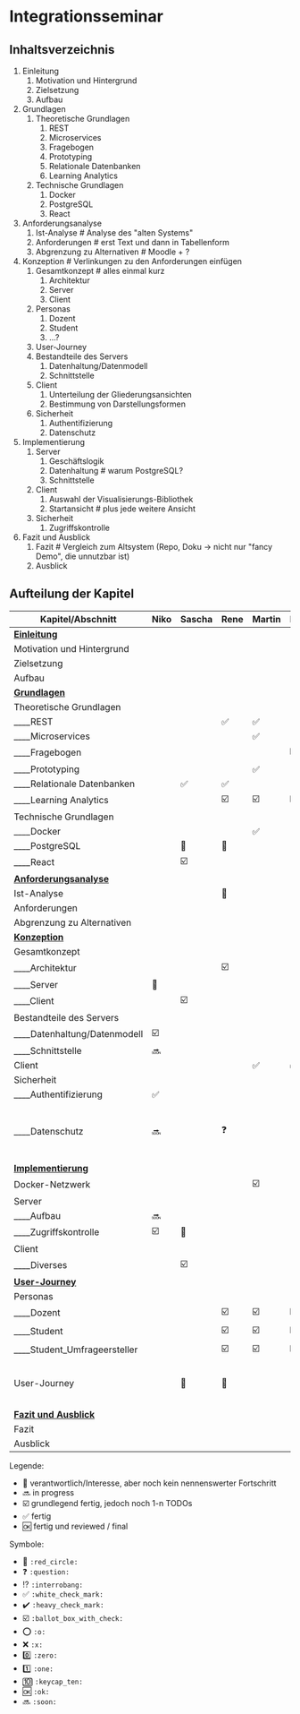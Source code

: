 # Integrationsseminar 

## Inhaltsverzeichnis

1. Einleitung
   1. Motivation und Hintergrund
   1. Zielsetzung
   1. Aufbau
1. Grundlagen
   1. Theoretische Grundlagen
      1. REST
      1. Microservices
      1. Fragebogen
      1. Prototyping
      1. Relationale Datenbanken
      1. Learning Analytics
   1. Technische Grundlagen
      1. Docker
      1. PostgreSQL
      1. React
1. Anforderungsanalyse
   1. Ist-Analyse # Analyse des "alten Systems"
   1. Anforderungen # erst Text und dann in Tabellenform
   1. Abgrenzung zu Alternativen # Moodle + ?
1. Konzeption # Verlinkungen zu den Anforderungen einfügen
   1. Gesamtkonzept # alles einmal kurz
      1. Architektur
      1. Server
      1. Client
   1. Personas
      1. Dozent
      1. Student
      1. ...?
   1. User-Journey
   1. Bestandteile des Servers
      1. Datenhaltung/Datenmodell
      2. Schnittstelle
   1. Client
      1. Unterteilung der Gliederungsansichten
      1. Bestimmung von Darstellungsformen
   1. Sicherheit
      1. Authentifizierung
      2. Datenschutz
2. Implementierung
   1. Server
      1. Geschäftslogik
      2. Datenhaltung # warum PostgreSQL?
      3. Schnittstelle
   2. Client
      1. Auswahl der Visualisierungs-Bibliothek
      2. Startansicht # plus jede weitere Ansicht
   3. Sicherheit
      1. Zugriffskontrolle
3. Fazit und Ausblick
   1. Fazit # Vergleich zum Altsystem (Repo, Doku -> nicht nur "fancy Demo", die unnutzbar ist)
   2. Ausblick

## Aufteilung der Kapitel

| Kapitel/Abschnitt              | Niko               | Sascha                  | Rene                    | Martin                  | Erik                    | Julian       | Kommentar                                               |
| ------------------------------ | ------------------ | ----------------------- | ----------------------- | ----------------------- | ----------------------- | ------------ | ------------------------------------------------------- |
| **<u>Einleitung</u>**          |                    |                         |                         |                         |                         | :red_circle: |                                                         |
| Motivation und Hintergrund     |                    |                         |                         |                         |                         | :red_circle: |                                                         |
| Zielsetzung                    |                    |                         |                         |                         |                         | :red_circle: |                                                         |
| Aufbau                         |                    |                         |                         |                         |                         | :red_circle: |                                                         |
| **<u>Grundlagen</u>**          |                    |                         |                         |                         |                         |              |                                                         |
| Theoretische Grundlagen        |                    |                         |                         |                         |                         |              |                                                         |
| ____REST                       |                    |                         | :white_check_mark:      | :white_check_mark:      |                         |              |                                                         |
| ____Microservices              |                    |                         |                         | :white_check_mark:      |                         |              |                                                         |
| ____Fragebogen                 |                    |                         |                         |                         | :ballot_box_with_check: |              |                                                         |
| ____Prototyping                |                    |                         |                         | :white_check_mark:      |                         |              |                                                         |
| ____Relationale Datenbanken    |                    | :white_check_mark:      | :white_check_mark:      |                         |                         |              |                                                         |
| ____Learning Analytics         |                    |                         | :ballot_box_with_check: | :ballot_box_with_check: | :ballot_box_with_check: |              |                                                         |
| Technische Grundlagen          |                    |                         |                         |                         |                         |              |                                                         |
| ____Docker                     |                    |                         |                         | :white_check_mark:      |                         |              |                                                         |
| ____PostgreSQL                 |                    | :red_circle:            | :red_circle:            |                         |                         |              |                                                         |
| ____React                      |                    | :ballot_box_with_check: |                         |                         |                         |              |                                                         |
| **<u>Anforderungsanalyse</u>** |                    |                         |                         |                         |                         |              |                                                         |
| Ist-Analyse                    |                    |                         | :red_circle:            |                         |                         | :red_circle: |                                                         |
| Anforderungen                  |                    |                         |                         |                         |                         | :red_circle: |                                                         |
| Abgrenzung zu Alternativen     |                    |                         |                         |                         |                         | :red_circle: |                                                         |
| **<u>Konzeption</u>**          |                    |                         |                         |                         |                         |              |                                                         |
| Gesamtkonzept                  |                    |                         |                         |                         |                         |              |                                                         |
| ____Architektur                |                    |                         | :ballot_box_with_check: |                         |                         |              |                                                         |
| ____Server                     | :red_circle:       |                         |                         |                         |                         |              |                                                         |
| ____Client                     |                    | :ballot_box_with_check: |                         |                         |                         |              |                                                         |
| Bestandteile des Servers       |                    |                         |                         |                         |                         |              |                                                         |
| ____Datenhaltung/Datenmodell   | :ballot_box_with_check: |                         |                         |                         |                         |              |                                                         |
| ____Schnittstelle              | :soon:             |                         |                         |                         |                         |              |                                                         |
| Client                         |                    |                         |                         | :white_check_mark:      | :white_check_mark:      |              |                                                         |
| Sicherheit                     |                    |                         |                         |                         |                         |              |                                                         |
| ____Authentifizierung          | :white_check_mark: |                         |                         |                         |                         |              |                                                         |
| ____Datenschutz                | :soon:             |                         | :question:              |                         |                         |              | Beschreibung inwiefern das für das Projekt wichtig ist. |
| **<u>Implementierung</u>**     |                    |                         |                         |                         |                         |              |                                                         |
| Docker-Netzwerk                |                    |                         |                         | :ballot_box_with_check: |                         |              |                                                         |
| Server                         |                    |                         |                         |                         |                         |              |                                                         |
| ____Aufbau                     | :soon:             |                         |                         |                         |                         |              |                                                         |
| ____Zugriffskontrolle          | :ballot_box_with_check: | :red_circle:            |                         |                         |                         |              |                                                         |
| Client                         |                    |                         |                         |                         |                         |              |                                                         |
| ____Diverses                   |                    | :ballot_box_with_check: |                         |                         |                         |              |                                                         |
| **<u>User-Journey</u>**        |                    |                         |                         |                         |                         |              |                                                         |
| Personas                       |                    |                         |                         |                         |                         |              |                                                         |
| ____Dozent                     |                    |                         | :ballot_box_with_check: | :ballot_box_with_check: | :ballot_box_with_check: |              |                                                         |
| ____Student                    |                    |                         | :ballot_box_with_check: | :ballot_box_with_check: | :ballot_box_with_check: |              |                                                         |
| ____Student_Umfrageersteller   |                    |                         | :ballot_box_with_check: | :ballot_box_with_check: | :ballot_box_with_check: |              |                                                         |
| User-Journey                   |                    | :red_circle:            | :red_circle:            |                         |                         |              | Screenshots mit Markierung + BPMN                       |
| **<u>Fazit und Ausblick</u>**  |                    |                         |                         |                         |                         |              |                                                         |
| Fazit                          |                    |                         |                         |                         |                         |              |                                                         |
| Ausblick                       |                    |                         |                         |                         |                         |              |                                                         |

Legende:
- :red_circle: verantwortlich/Interesse, aber noch kein nennenswerter Fortschritt
- :soon: in progress
- :ballot_box_with_check: grundlegend fertig, jedoch noch 1-n TODOs
- :white_check_mark: fertig
- :ok: fertig und reviewed / final

Symbole:
- :red_circle: `:red_circle:`
- :question: `:question:`
- :interrobang: `:interrobang:`
- :white_check_mark: `:white_check_mark:`
- :heavy_check_mark: `:heavy_check_mark:`
- :ballot_box_with_check: `:ballot_box_with_check:`
- :o: `:o:`
- :x: `:x:`
- :zero: `:zero:`
- :one: `:one:`
- :keycap_ten: `:keycap_ten:`
- :ok: `:ok:`
- :soon: `:soon:`

